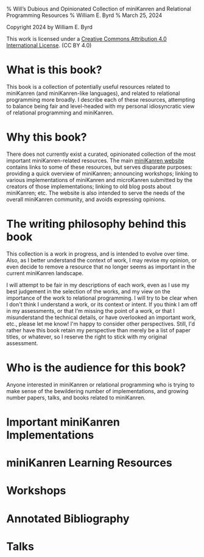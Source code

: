 % Will’s Dubious and Opinionated Collection of miniKanren and Relational Programming Resources
% William E. Byrd
% March 25, 2024

Copyright 2024 by William E. Byrd

This work is licensed under a [Creative Commons Attribution 4.0 International License](http://creativecommons.org/licenses/by/4.0/). (CC BY 4.0)

# What is this book?

This book is a collection of potentially useful resources related to miniKanren (and miniKanren-like languages), and related to relational programming more broadly.  I describe each of these resources, attempting to balance being fair and level-headed with my personal idiosyncratic view of relational programming and miniKanren.

# Why this book?

There does not currently exist a curated, opinionated collection of the most important miniKanren-related resources.  The main [miniKanren website](http://www.minikanren.org) contains links to some of these resources, but serves disparate purposes: providing a quick overview of miniKanren; announcing workshops; linking to various implementations of miniKanren and microKanren submitted by the creators of those implementations; linking to old blog posts about miniKanren; etc. The website is also intended to serve the needs of the overall miniKanren community, and avoids expressing opinions.

# The writing philosophy behind this book

This collection is a work in progress, and is intended to evolve over time.  Also, as I better understand the context of work, I may revise my opinion, or even decide to remove a resource that no longer seems as important in the current miniKanren landscape.

I will attempt to be fair in my descriptions of each work, even as I use my best judgement in the selection of the works, and my view on the importance of the work to relational programming.  I will try to be clear when I don't think I understand a work, or its context or intent.  If you think I am off in my assessments, or that I'm missing the point of a work, or that I misunderstand the technical details, or have overlooked an important work, etc., please let me know!  I'm happy to consider other perspectives.  Still, I'd rather have this book retain my perspective than merely be a list of paper titles, or whatever, so I reserve the right to stick with my original assessment.

# Who is the audience for this book?

Anyone interested in miniKanren or relational programming who is trying to make sense of the bewildering number of implementations, and growing number papers, talks, and books related to miniKanren.

# Important miniKanren Implementations

# miniKanren Learning Resources

# Workshops

# Annotated Bibliography

# Talks
